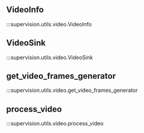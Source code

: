 ## VideoInfo

:::supervision.utils.video.VideoInfo

## VideoSink

:::supervision.utils.video.VideoSink

## get_video_frames_generator

:::supervision.utils.video.get_video_frames_generator

## process_video

:::supervision.utils.video.process_video